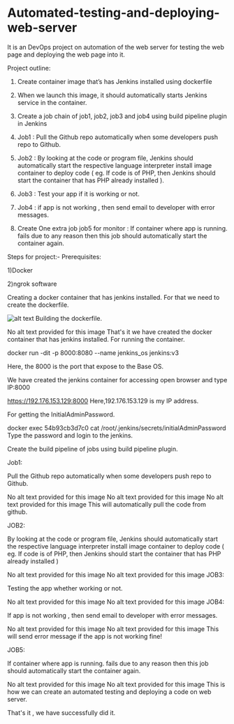 # Automated-testing-and-deploying-web-server
It is an DevOps project on automation of the web server for testing the web page and deploying the web page into it.

Project outline:
1. Create container image that’s has Jenkins installed using dockerfile 

2. When we launch this image, it should automatically starts Jenkins service in the container.

3. Create a job chain of job1, job2, job3 and job4 using build pipeline plugin in Jenkins 

4. Job1 : Pull the Github repo automatically when some developers push repo to Github.

5. Job2 : By looking at the code or program file, Jenkins should automatically start the respective language interpreter install image container to deploy code ( eg. If code is of PHP, then Jenkins should start the container that has PHP already installed ).

6. Job3 : Test your app if it is working or not.

7. Job4 : if app is not working , then send email to developer with error messages.

8. Create One extra job job5 for monitor : If container where app is running. fails due to any reason then this job should automatically start the container again.

Steps for project:-
Prerequisites:

1)Docker

2)ngrok software

Creating a docker container that has jenkins installed. For that we need to create the dockerfile.

![alt text](https://media-exp1.licdn.com/dms/image/C5612AQEf-DXSn62SpA/article-inline_image-shrink_1000_1488/0/1594456751945?e=1623283200&v=beta&t=2DGAheyT2irf2dh_Zem86fvQU_xLxOGAIPQRMCkFTts)
Building the dockerfile.

No alt text provided for this image
That's it we have created the docker container that has jenkins installed. For running the container.

docker run -dit -p 8000:8080 --name jenkins_os jenkins:v3


Here, the 8000 is the port that expose to the Base OS.

We have created the jenkins container for accessing open browser and type IP:8000

https://192.176.153.129:8000 Here,192.176.153.129 is my IP address.

For getting the InitialAdminPassword.

docker exec 54b93cb3d7c0 cat /root/.jenkins/secrets/initialAdminPassword
Type the password and login to the jenkins.

Create the build pipeline of jobs using build pipeline plugin.

Job1:

Pull the Github repo automatically when some developers push repo to Github.

No alt text provided for this image
No alt text provided for this image
No alt text provided for this image
This will automatically pull the code from github.

JOB2:

By looking at the code or program file, Jenkins should automatically start the respective language interpreter install image container to deploy code ( eg. If code is of PHP, then Jenkins should start the container that has PHP already installed )

No alt text provided for this image
No alt text provided for this image
JOB3:

Testing the app whether working or not.

No alt text provided for this image
No alt text provided for this image
JOB4:

If app is not working , then send email to developer with error messages.

No alt text provided for this image
No alt text provided for this image
This will send error message if the app is not working fine!

JOB5:

If container where app is running. fails due to any reason then this job should automatically start the container again.

No alt text provided for this image
No alt text provided for this image
This is how we can create an automated testing and deploying a code on web server.

That's it , we have successfully did it.

